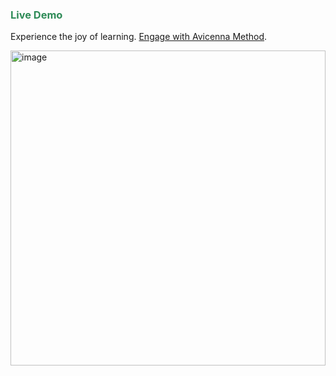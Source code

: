 
### <span style="color:#2E8B57;">Live Demo</span>

Experience the joy of learning. [Engage with Avicenna Method](https://portfolio1-swart-six.vercel.app/).

<img width="504" alt="image" src="https://github.com/Sulton88Mehron90/showcase-project/assets/119267809/11311fac-e5a5-4ee8-aa0c-f1008cb1ad03">